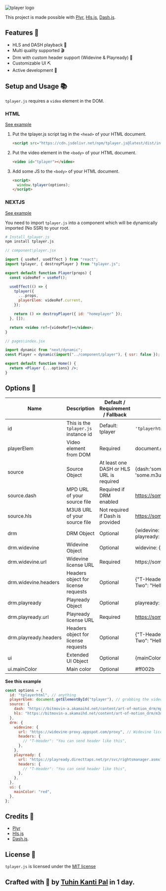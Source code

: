 ![tplayer logo](https://user-images.githubusercontent.com/51857187/161440508-a4cb7d66-fc3c-4202-ad74-4d56a32d1e78.png)

This project is made possible with [Plyr](https://github.com/sampotts/plyr), [Hls.js](https://github.com/video-dev/hls.js/), [Dash.js](https://github.com/Dash-Industry-Forum/dash.js).

## Features 📑

- HLS and DASH playback 🎥
- Multi quality supported 🎬
- Drm with custom header support (Widevine & Playready) 🔐
- Customizable UI ⛏
- Active development 🧱

## Setup and Usage 📚

`tplayer.js` requires a `video` element in the DOM.

### HTML

[See example](https://github.com/tuhinpal/tplayer.js/blob/master/example/html/index.html)

1.  Put the tplayer.js script tag in the `<head>` of your HTML document.

    ```html
    <script src="https://cdn.jsdelivr.net/npm/tplayer.js@latest/dist/index.js"></script>
    ```

2.  Put the video element in the `<body>` of your HTML document.

    ```html
    <video id="tplayer"></video>
    ```

3.  Add some JS to the `<body>` of your HTML document.

    ```html
    <script>
      window.tplayer(options);
    </script>
    ```

### NEXTJS

[See example](https://github.com/tuhinpal/tplayer.js/tree/master/example/nextjs)

You need to import `tplayer.js` into a component which will be dynamically imported (No SSR) to your root.

```bash
# Install tplayer.js
npm install tplayer.js
```

```jsx
// component\player.jsx

import { useRef, useEffect } from "react";
import tplayer, { destroyPlayer } from "tplayer.js";

export default function Player(props) {
  const videoRef = useRef();

  useEffect(() => {
    tplayer({
      ...props,
      playerElem: videoRef.current,
    });

    return () => destroyPlayer({ id: "homeplayer" });
  }, []);

  return <video ref={videoRef}></video>;
}
```

```jsx
// pages\index.jsx

import dynamic from "next/dynamic";
const Player = dynamic(import("../component/player"), { ssr: false });

export default function Home() {
  return <Player {...options} />;
}
```

## Options 📝

| Name                  | Description                          | Default / Requirement / Fallback         | Example                                                               |
| --------------------- | ------------------------------------ | ---------------------------------------- | --------------------------------------------------------------------- |
| id                    | This is the `tplayer.js` instance id | Default: tplayer                         | `'tplayerhtml'`                                                       |
| playerElem            | Video element from DOM               | Required                                 | document.getElementById("tplayer")                                    |
| source                | Source Object                        | At least one DASH or HLS URL is required | {dash:'some.mpd', hls: 'some.m3u8'}                                   |
| source.dash           | MPD URL of your source file          | Required if DRM enabled                  | https://some.mpd                                                      |
| source.hls            | M3U8 URL of your source file         | Not required if Dash is provided         | https://some.m3u8                                                     |
| drm                   | DRM Object                           | Optional                                 | {widevine: {url: '', headers: {}}, playready: {url: '', headers: {}}} |
| drm.widevine          | Widevine Object                      | Optional                                 | widevine: {url: '', headers: {}}                                      |
| drm.widevine.url      | Widevine license URL                 | Required                                 | https://some/proxy                                                    |
| drm.widevine.headers  | Headers object for license requests  | Optional                                 | {"T-Header-One": "Hi", "T-Header-Two": "Hello"}                       |
| drm.playready         | Playready Object                     | Optional                                 | playready: {url: '', headers: {}}                                     |
| drm.playready.url     | Playready license URL                | Required                                 | https://some.asmx                                                     |
| drm.playready.headers | Headers object for license requests  | Optional                                 | {"T-Header-One": "Hi", "T-Header-Two": "Hello"}                       |
| ui                    | Extended UI Object                   | Optional                                 | {mainColor: '#ff002b'}                                                |
| ui.mainColor          | Main color                           | Optional                                 | #ff002b                                                               |

**See this example**

```js
const options = {
  id: "tplayerhtml", // anything
  playerElem: document.getElementById("tplayer"), // grabbing the video element from the DOM
  source: {
    dash: "https://bitmovin-a.akamaihd.net/content/art-of-motion_drm/mpds/11331.mpd",
    hls: "https://bitmovin-a.akamaihd.net/content/art-of-motion_drm/m3u8s/11331.m3u8",
  },
  drm: {
    widevine: {
      url: "https://widevine-proxy.appspot.com/proxy", // Widevine license URL
      headers: {
        // "T-Header": "You can send header like this",
      },
    },
    playready: {
      url: "https://playready.directtaps.net/pr/svc/rightsmanager.asmx?PlayRight=1&ContentKey=EAtsIJQPd5pFiRUrV9Layw==", // Playready license URL
      headers: {
        // "T-Header": "You can send header like this",
      },
    },
  },
  ui: {
    mainColor: "red",
  },
};
```

## Credits 💖

- [Plyr](https://github.com/sampotts/plyr)
- [Hls.js](https://github.com/video-dev/hls.js/)
- [Dash.js](https://github.com/Dash-Industry-Forum/dash.js).

## License 📝

`tplayer.js` is licensed under the [MIT license](https://github.com/tuhinpal/tplayer.js/blob/master/LICENSE)

## Crafted with 💖 by [Tuhin Kanti Pal](https://thetuhin.com) in 1 day.
